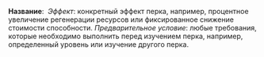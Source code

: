 **Название**: 
*Эффект*: конкретный эффект перка, например, процентное увеличение регенерации ресурсов или фиксированное снижение стоимости способности.
*Предварительное условие*: любые требования, которые необходимо выполнить перед изучением перка, например, определенный уровень или изучение другого перка.
